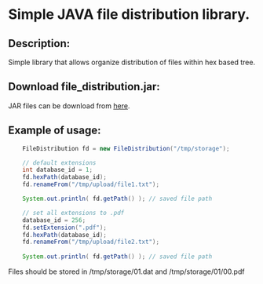 Simple JAVA file distribution library.
======================================

## Description:

Simple library that allows organize distribution of files within hex based tree.

## Download file_distribution.jar:

JAR files can be download from [here](https://github.com/xcdr/fdist-java/releases).

## Example of usage:

```java
    FileDistribution fd = new FileDistribution("/tmp/storage");

    // default extensions
    int database_id = 1;
    fd.hexPath(database_id);
    fd.renameFrom("/tmp/upload/file1.txt");

    System.out.println( fd.getPath() ); // saved file path

    // set all extensions to .pdf
    database_id = 256;
    fd.setExtension(".pdf");
    fd.hexPath(database_id);
    fd.renameFrom("/tmp/upload/file2.txt");
    
    System.out.println( fd.getPath() ); // saved file path
```

Files should be stored in /tmp/storage/01.dat and /tmp/storage/01/00.pdf
